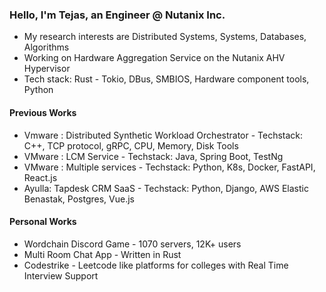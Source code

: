 <h3>
Hello, I'm Tejas, an Engineer @ Nutanix Inc.
</h3>

- My research interests are Distributed Systems, Systems, Databases, Algorithms
- Working on Hardware Aggregation Service on the Nutanix AHV Hypervisor
- Tech stack: Rust - Tokio, DBus, SMBIOS, Hardware component tools, Python

<h4>
Previous Works  
</h4>

- Vmware : Distributed Synthetic Workload Orchestrator - Techstack: C++, TCP protocol, gRPC, CPU, Memory, Disk Tools
- VMware : LCM Service - Techstack: Java, Spring Boot, TestNg
- VMware : Multiple services - Techstack: Python, K8s, Docker, FastAPI, React.js
- Ayulla: Tapdesk CRM SaaS - Techstack: Python, Django, AWS Elastic Benastak, Postgres, Vue.js

<h4>
  Personal Works
</h4>

- Wordchain Discord Game - 1070 servers, 12K+ users
- Multi Room Chat App - Written in Rust
- Codestrike - Leetcode like platforms for colleges with Real Time Interview Support

